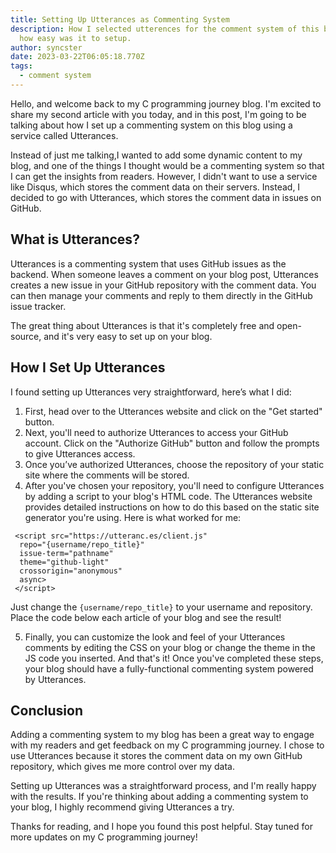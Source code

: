 ```yaml
---
title: Setting Up Utterances as Commenting System
description: How I selected utterences for the comment system of this blog and
  how easy was it to setup.
author: syncster
date: 2023-03-22T06:05:18.770Z
tags:
  - comment system
---
```


Hello, and welcome back to my C programming journey blog. I'm excited to share my second article with you today, and in this post, I'm going to be talking about how I set up a commenting system on this blog using a service called Utterances.

Instead of just me talking,I wanted to add some dynamic content to my blog, and one of the things I thought would be a commenting system so that I can get the insights from readers. However, I didn't want to use a service like Disqus, which stores the comment data on their servers. Instead, I decided to go with Utterances, which stores the comment data in issues on GitHub.

## What is Utterances?

Utterances is a commenting system that uses GitHub issues as the backend. When someone leaves a comment on your blog post, Utterances creates a new issue in your GitHub repository with the comment data. You can then manage your comments and reply to them directly in the GitHub issue tracker.

The great thing about Utterances is that it's completely free and open-source, and it's very easy to set up on your blog.

## How I Set Up Utterances

I found setting up Utterances very straightforward, here’s what I did:

1. First, head over to the Utterances website and click on the "Get started" button.
2. Next, you'll need to authorize Utterances to access your GitHub account. Click on the "Authorize GitHub" button and follow the prompts to give Utterances access.
3. Once you’ve authorized Utterances, choose the repository of your static site where the comments will be stored.
4. After you've chosen your repository, you'll need to configure Utterances by adding a script to your blog's HTML code. The Utterances website provides detailed instructions on how to do this based on the static site generator you're using. Here is what worked for me:

```
 <script src="https://utteranc.es/client.js"
  repo="{username/repo_title}"
  issue-term="pathname"
  theme="github-light"
  crossorigin="anonymous"
  async>
 </script>
```

Just change the `{username/repo_title}` to your username and repository. Place the code below each article of your blog and see the result!

5. Finally, you can customize the look and feel of your Utterances comments by editing the CSS on your blog or change the theme in the JS code you inserted.
   And that's it! Once you've completed these steps, your blog should have a fully-functional commenting system powered by Utterances.

## Conclusion

Adding a commenting system to my blog has been a great way to engage with my readers and get feedback on my C programming journey. I chose to use Utterances because it stores the comment data on my own GitHub repository, which gives me more control over my data.

Setting up Utterances was a straightforward process, and I'm really happy with the results. If you're thinking about adding a commenting system to your blog, I highly recommend giving Utterances a try.

Thanks for reading, and I hope you found this post helpful. Stay tuned for more updates on my C programming journey!
